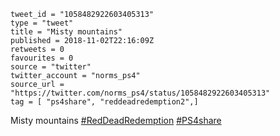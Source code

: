 ```
tweet_id = "1058482922603405313"
type = "tweet"
title = "Misty mountains"
published = 2018-11-02T22:16:09Z
retweets = 0
favourites = 0
source = "twitter"
twitter_account = "norms_ps4"
source_url = "https://twitter.com/norms_ps4/status/1058482922603405313"
tag = [ "ps4share", "reddeadredemption2",]
```

Misty mountains [#RedDeadRedemption](/tags/reddeadredemption/) [#PS4share](/tags/ps4share/)

<p class='image'><img src='http://mnf.m17s.net/2018/11/02/DrB8mluX4AACD3v.jpg' alt=''></p>

